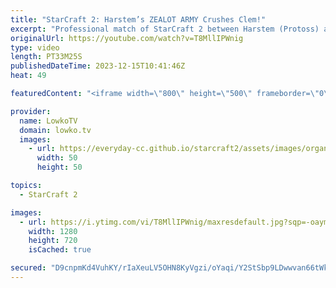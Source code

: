 ```yaml
---
title: "StarCraft 2: Harstem’s ZEALOT ARMY Crushes Clem!"
excerpt: "Professional match of StarCraft 2 between Harstem (Protoss) and Clem (Terran). This Protoss vs Terran game of SC2 was recently played at HomeStory Cup 24. Support my work: https://patreon.com/lowkotv  Lowko merch: https://lowko.shop Tech setup: https://lowko.tv/setup  My second channel: https://youtube.com/morelowko"
originalUrl: https://youtube.com/watch?v=T8MllIPWnig
type: video
length: PT33M25S
publishedDateTime: 2023-12-15T10:41:46Z
heat: 49

featuredContent: "<iframe width=\"800\" height=\"500\" frameborder=\"0\" src=\"https://www.youtube.com/embed/T8MllIPWnig\" allow=\"accelerometer; autoplay; encrypted-media; gyroscope; picture-in-picture\" allowfullscreen></iframe>"

provider:
  name: LowkoTV
  domain: lowko.tv
  images:
    - url: https://everyday-cc.github.io/starcraft2/assets/images/organizations/lowko.tv-50x50.jpg
      width: 50
      height: 50

topics:
  - StarCraft 2

images:
  - url: https://i.ytimg.com/vi/T8MllIPWnig/maxresdefault.jpg?sqp=-oaymwEmCIAKENAF8quKqQMa8AEB-AH-CYAC0AWKAgwIABABGHIgSig8MA8=&rs=AOn4CLAjlMlvc_uWyBuvZKsSRNX9usMoXw
    width: 1280
    height: 720
    isCached: true

secured: "D9cnpmKd4VuhKY/rIaXeuLV5OHN8KyVgzi/oYaqi/Y2StSbp9LDwwvan66tWkZHdKhvFTCK7zbM292ZQtddMH8yLWGwcsqacex/FopyUGpXsGYzna9jE2YG2n4Vkyl42ac7VCjJJcklYtixDXfNrdD0sX+QilejOdhHTKVadR8BbGNzkHoglslVtguBrQN0zPOzz++ba6xFas1bVUQodmend+EVmcBHE0sLWDAVkjZAQ7UJ+PPQVjbx6YOYP6HrKQXDZDdhab+W/ahdodUr0RD/J3cTkU4rmrnxQZvs/g4oHEK0ZKfqJLFGp6HKTJmeGynUdLic2ABMpeK1Vc8sLZyahpRYJaTG6qutyOdd2WPeuSO5vQwCFwO6iiLc7iB1TsPtcC0GSgtVFI1aMxmPOHXQzTR0ZlCmX1Ny20oLE5t4=;hukXhvZ8vAnOJxsjlZXQ6g=="
---
```


